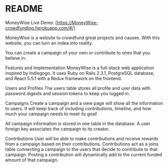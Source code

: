 # README

MoneyWise
Live Demo: [https://MoneyWise-crowdfunding.herokuapp.com/#/]

MoneyWise is a website to crowdfund great projects and causes. With this website, you can turn an indea into reality.

You can create a campaign of your own or contribute to ones that you believe in.

Features and Implementation
MoneyWise is a full-stack web application inspired by Indiegogo. It uses Ruby on Rails 2.3.1, PostgreSQL database, and React 5.5.1 with a Redux framework on the frontend.

Users and Profiles
The users table stores all profile and user data with password digests and session tokens to keep you logged in.

Campaigns
Create a campaign and a view page will show all the information to users. It will keep track of including contributions, timeline, and how much your campaign needs to meet its goal! 

All campaign information is stored in one table in the database. A user foreign key associates the campaign to its creator.

Contributions
User will be able to make contributions and receive rewards from a campaign based on their contributions. Contributions act as a joins table connecting a campaign to the users that decide to contribute to that campaign. Posting a contribution will dynamically add to the current funded amount of that campaign.

